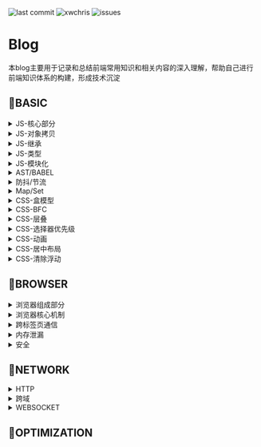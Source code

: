 ![last commit](https://img.shields.io/github/last-commit/xwchris/collection.svg?style=flat)
![xwchris](https://img.shields.io/maintenance/xwchris/2019.svg?style=flat)
![issues](https://img.shields.io/github/issues/xwchris/collection.svg?style=flat)

# Blog
本blog主要用于记录和总结前端常用知识和相关内容的深入理解，帮助自己进行前端知识体系的构建，形成技术沉淀

## 🍎BASIC

<details>
<summary>JS-核心部分</summary>
<p>
I. 对象

对象是js中最常见的也是最重要的部分。

js中对象创建除了使用字面量和`Object.create`，最常用的还是`new`。使用`new`创建对象的基本过程如下:

- 生成一个新对象
- 设置原型链
- 绑定this
- 返回该对象（如果构造函数本身有返回值，则返回那个值）

使用代码来模拟`new`
```javascript
function createObject(Con, ...args) {
 var t = {};
 t.__proto__ = Con.prototype;
 t.constructor = Con;
 Con.apply(t, args);
 return t;
}
```


II. 原型

js中的继承使用的是原型链的方式。js中所有对象都有原型，除了`Object.prototype`。

获取一个对象的原型对象可以使用：
- `Object.getPrototypeOf()`该方法只读
- 对象的`__proto__`属性（部分浏览器实现）

`a instanceOf b`的原理就是在a的原型链中寻找`b.prototype`。如果存在则返回`true`，否则返回`false`。
用代码来模拟`instanceOf`
```javascript
function customInstanceOf(ins, Con) {
 var target = Con.prototype;
 var proto = ins.__proto__;
 while(true) {
  if (proto === null) {
   return false;
  }

  if (proto === target) {
   return true;
  }

  proto = proto.__proto__;
 }
}
```


III. 执行上下文（Excution Context 简称 EC）

EC可以理解为js代码的执行环境，它主要分为：全局执行上下文，函数执行上下文，eval执行上下文。代码在执行过程中，每遇到一个EC就将其入栈，该栈称为EC栈。

EC栈如图所示：

![ec-stack](https://user-images.githubusercontent.com/13817144/53413640-7003f380-3a07-11e9-8837-cffb63a24351.png)

说完了执行上下文栈，我们来说下执行上下文，执行上下文由三部分组成：变量对象（Variable Object）、作用域和This。

执行上下文的执行过程分为两个阶段。首先是创建阶段，这个阶段会创建变量对象（并未赋值）、创建作用域和创建this。创建阶段完成后，进入到激活阶段，激活阶段会按顺序执行代码，为变量赋值并执行各种操作。

在说变量对象之前，先来说说什么是作用域。代码在执行的过程中的变量到底是如何寻找的？实际上这些值都是从作用域链中取出来的，作用域链是一种类似于链式的实现，我们说过每个执行上下文都有一个变量对象，变量对象实际上存储的就是各执行上下文中的变量。作用域链将这些变量对象以类似于`__parent__`之类的属性串起来，访问变量的过程就是在链上查找值的过程。

来看一个例子，对于下面的代码
```javascript
var x = 10;

(function foo() {
 var y = 20;

 (function bar() {
  var z = 30;

  console.log(x + y + z);
 })()
})()
```

它的作用域链类似于如下表示

![scope-chain](https://user-images.githubusercontent.com/13817144/53414899-c7579300-3a0a-11e9-8e1f-fbfe05bb2f7e.png)

变量对象包含了执行上下文中各变量声明（注意创建阶段是不为变量赋值的都为undefined）以及函数声明（注意不包括函数表达式）。这也能够解释hosting函数提升的现象。当一个函数被调用的时候，会创建一个特殊的变量对象，称之为活动对象（Activation Object），AO与VO不同的地方在于AO除了包含变量，函数声明，它同时还包括函数的各参数值以及`arguments`。

来看一个例子，对于如下代码
```javascript
function (x, y) {
 var z = 30;
 function bar() {}
 (function baz() {}); // 表达式 不出现在VO/AO中
}
```

它的AO对象如下表示

![activation-object](https://user-images.githubusercontent.com/13817144/53415167-74321000-3a0b-11e9-913c-254744c80a5d.png)


最后来说下This，`this`实际上是与执行上下文相关的一个属性，它不可以被赋值。它是由调用者提供，并与调用写法相关的。那么`this`的值到底是什么哪？在global中`this`就是global本身。当`This`在函数上下文中的时候，它的值取决于函数调用括号左边的值，有为几种情况。


1. 该值是Reference类型的时候，this就是base
2. 该值是其他类型的时候，this是null，自动转为global
3. 该值Refernce类型当时base是AO的时候，this也是null，自动转为global

Reference类型类似于下面的这种形式
```
'use strict';

// Access foo.
foo;

// Reference for `foo`.
const fooReference = {
  base: global,
  propertyName: 'foo',
  strict: true,
};
```

这部分更多详细解释请参考[这里](http://dmitrysoshnikov.com/ecmascript/chapter-3-this/#-reference-type)
<p>
</details>

<details>
<summary>JS-对象拷贝</summary>
<p>
I. 浅拷贝

对象的浅拷贝可以使用`Object.assign`方法和`扩展运算符...`来实现


II. 深拷贝

对象的深拷贝方法有

1. 使用`JSON.parse(JSON.stringify(obj))`的方式
2. 使用循环赋值的方法进行浅拷贝

第一种方法使用起来很简单，但它的缺点是对于无法JSON的属性如函数、Symbol等会被忽略，并且对于循环引用的对象会发生错误。

第二种方法的代码实现如下

```javascript
function deepCopy(p, c) {
  c = c || {};
  for (var i in p) {
    if (typeof p[i] === 'object') {
      c[i] = p[i].constructor === Array ? [] : {};
      deepCopy(p[i], c[i]);
    } else {
      c[i] = p[i];
    }
  }
  return c;
}
```
</p>
</details>


<details>
<summary>JS-继承</summary>
<p>
继承在javascript是利用原型链的方式实现的，在es6中加入了`class/extends`的方式也可以实现继承。除了es6中`class/extends`的方式我们来看下原型链的继承方式。

I. 构造函数继承

加入我们有`Animal`构造函数和`Dog`构造函数，现在来实现它们的继承

```javascript
function Animal() {
 this.type = 'animal';
}

function Dog(name) {
 this.name = name;
}
```

第一种方案利用`apply`进行构造函数绑定

```javascript
function Dog(name) {
 Animal.apply(this, arguments)
 //...
}

var dog = new Dog('hei');

console.log(dog.type); // output: animal
```

第二种方案利用`prototype`属性进行原型链的继承

```javascript
Dog.prototype = new Animal();
Dog.prototype.constuctor = Dog;

var dog = new Dog('hei');

console.log(dog.type); // output: animal
```

第三种方案利用中间空对象进行继承

```javascript
// 为了不构建对象直接进行继承，将属性写入prototype
function Animal() {}
Animal.prototype.type = 'animal'

function Dog(name) {
 this.name = name;
}

function extend(Parent, Child) {
 // 如果Child.prototype直接继承Parent.prototype两者指向同一个会有问题
 // 用一个空的中间对象解决同一个对象的问题，并且不会占用太多空间
 var F = function() {};
 F.prototype = Parent.prototype;
 Child.prototype = new F();
 Child.prototype.constructor = Child;
}

extend(Animal, Dog);
var dog = new Dog('hei');

console.log(dog.type); // output: animal
```

这部分更多详细解释请参考[这里](http://www.ruanyifeng.com/blog/2010/05/object-oriented_javascript_inheritance.html)

II. 非构造函数继承

对于两个对象字面量，没有构造函数它们实现继承可以有两种方案，例如现在有这两个对象

```javascript
var animal = {
 type: 'animal'
}

var dog = {
 name: 'hei'
}
```

第一种是利用`prototype`和中介对象

```javascript
function object(o) {
 function F() {}
 F.prototype = o;
 return new F();
}

var dog = object(animal);
dog.name = 'hei'
```

第二种就是将所有属性进行拷贝，拷贝分类浅拷贝和深拷贝，可以参考上面的拷贝部分

这部分更多详细解释请参考[这里](http://www.ruanyifeng.com/blog/2010/05/object-oriented_javascript_inheritance_continued.html)
</p>
</details>

<details>
<summary>JS-类型</summary>
<p>
I. 类型分类

基本类型

```javascript
// Null, Undefined, String, Number, Boolean, Symbol
```

引用类型为

```javascript
// Object
```

II. 类型判断

判断javascript中的基本类型除了`null`其他五种都可以使用`typeof`运算符。由于`typeof null === 'obejct'`，我们不能直接判断，对于null我们可以利用`String(null) === 'null'`来判断null

javascript中的内置类型如`Array`、`Date`、`Error`和`RegExp`都可以使用`Object.prototype.toString.call`来判断类型，该函数的返回值类似于`[object Array]`的形式

III. 类型转化

使用操作符操作不同类型的变量，两个变量会转换为同一个类型，基本原则如下

- 对于`\`、`*`、`%`、`-`等操作符，一律转为数字
- `Boolean/Null`类型转为相应的数字， `undefined`和对象会转为`NaN`，数组转数字会将第一项的值转换为数字，如果没有则为0
- 对于`+`操作符，有一个字符串都转为字符串
- 对象类型优先调用`valueOf`然后是`toString`
</p>
</details>

<details>
<summary>JS-模块化</summary>
<p>
javascript中常见的模块化方式有三种，分别是

- es modules
- commonjs
- amd

`es module`使用`import/export/export default`的语法，它是静态的

`commonjs`使用`require/module.exports`的语法，它是动态的，常用于同步加载（用于nodejs中）

`amd`使用`require/define`的语法，它是动态的，常用于异步加载（如requirejs）

这部分更多详细解释请参考[这里](https://medium.com/computed-comparisons/commonjs-vs-amd-vs-requirejs-vs-es6-modules-2e814b114a0b)
</p>
</details>


<details>
<summary>AST/BABEL</summary>
<p>
AST全称Abrstract Syntax Tree（虚拟语法树），是对代码语法分析后得出的一棵语法树。

生成它的主要过程包括分词和解析（词法分析和语法分析），最终生成语法树。可以用该语法树分析代码，来做成各种工具如代码提示，代码格式化、代码转换等等很多应用

Babel就是AST的一种应用，Babel的过程是`parse => transform => generate`，详细步骤：

1. 使用[babel-parser](https://github.com/babel/babel/tree/master/packages/babel-parser)将es6/es7等语法解析成AST
2. 使用[babel-traverse](https://github.com/babel/babel/tree/master/packages/babel-traverse)对AST进行遍历转义，形成新的AST
3. 使用[babel-generator](https://github.com/babel/babel/tree/master/packages/babel-generator)将新的AST生成代码
</p>
</details>

<details>
<summary>防抖/节流</summary>
<p>
防抖和节流一般用于频繁触发函数的优化，减少不必要的开销。

防抖是对于频繁触发的函数，合并成一次执行，常用于用户输入事件

```javascript
function debounce(fn, interval) {
  var timer = null;

  return function() {
    var context = this;
    var args = arguments;

    clearTimeout(timer);

    timer = setTimeout(function() {
      fn.apply(context, args);
    }, interval);
  }
}
```

节流是对于频繁触发的函数，控制函数以一定的速率执行，常用于控制滚动事件触发。下面是代码实现：

```javascript
function throttle(fn, interval) {
  var last = 0, timer = null;

  return function() {
    var context = this;
    var args = arguments;
    var now = Date.now();

    if (now - last < interval) {
      // 保证最后一次触发的也执行
      clearTimeout(timer);
      timer = setTimeout(function() {
      	fn.apply(context, args);
      }, interval)
    } else {
      last = now;
      fn.apply(context, args);
    }
  }
}
```
</p>
</details>


<details>
<summary>Map/Set</summary>
<p>
这里主要说下ES6中的`Map`、`WeakMap`、`Set`和`WeakSet`

I. Set和WeakSet

`Set`与数组相似，但是`Set`中不能有重复的数值，它的键与它的值相同。可以使用数组进行初始化，同时可以利用`Array.from`函数将`Set`转为数组。

它常用的方法和属性有：

```javascript
// 属性
size // 获取set长度

// 方法

// 操作方法
add() // 添加
delete() // 删除
clear() // 清空

// 遍历方法
keys() // 获取所有键值
values() // 获取所有值
entries() // 获取所有键值对
forEach() // 遍历

// 其他方法
has() // 判断是否有某个值
```

`WeakSet`相比于`Set`它的值只能是对象，并且是弱引用的（即没有其他对象引用，该对象就会被回收，不考虑是否在WeakSet中），同时不可遍历，因此它只有`add`,`delete`和`has`方法

II. Map和WeakMap

`Map`与对象相比它可以用对象作为键值，而对象只能用字符串做键值。它构造函数接收一个可遍历对象（如数组，`Set`等），该对象的成员是一个个表示键值对的数组（如`[['name': 'xiaowei],['age', 15]]`）。`Map`与`Set`方法大体相同，不同的是`Map`没有`add`方法，相应的它有`get`和`set`。

`WeakMap`与`WeakSet`概念类似，只有`get`,`set`，`delete`和`has`方法

ES6更多内容可以[这里](http://es6.ruanyifeng.com/)
</p>
</details>


<details>
<summary>CSS-盒模型</summary>
<p>
盒模型是html元素布局模型，盒模型由以下几部分组成

![css盒模型](https://user-images.githubusercontent.com/13817144/54353528-35e55380-468f-11e9-872a-18a5fa78bcd1.png)

盒模型分为两类：标准盒模型和IE盒模型，切换类别可以使用css属性`box-sizing`。默认为标准盒模型`content-box`，IE盒模型用`border-box`表示。
</p>
</details>


<details>
<summary>CSS-BFC</summary>
<p>
BFC全称Block Formating Context（块级格式化上下文），是页面中一块独立的渲染区域，并且有一套渲染规则，它决定了子元素如何定位，以及和其他元素的关系和相互作用。

形成BFC需要满足以下几个条件：

- body根元素
- 绝对定位的元素（position absolute/fixed）
- display为`inline-block`、`flex`、`table-cell`的元素
- overflow不为`visible`

BFC的特点主要是独立，不影响其他区域，也不会被其他区域所影响。
</p>
</details>


<details>
<summary>CSS-层叠</summary>
<p>
层叠是HTML元素的三维概念，所有元素都在面朝屏幕的z轴上延伸。


要理解层叠，首先要理解层叠上下文，层叠上下文是一个独立的层叠区域，它比普通元素的层叠顺序高。

形成层叠上下文需要满足以下几个条件：

- 根元素html
- position为`absolute`或`fixed`并搭配z-index（值不能为auto）
- position为`fixed`或`sticky`
- opacity比1小
- 有`transform`、`perspective`、`filter`、`clip-path`等
- flex元素的子元素，并且子元素`z-index`值不为`auto`

元素层叠原则是（在同一个层叠上下文中）

1. 后面的元素高于前面的元素
2. z-index大的高于z-index低的（z-index只对形成层叠上下文的元素有效）

具体层叠规则看下图

![层叠规则](https://user-images.githubusercontent.com/13817144/54355034-033d5a00-4693-11e9-904c-94aa5c85beea.png)

</p>
</details>


<details>
<summary>CSS-选择器优先级</summary>
<p>
选择器的优先级如下：

```javascript
// !important > 内联样式 > ID原则器 > Class选择器 > 标签选择器 > 继承属性 > 浏览器默认属性
```

css中选择器的解析是从右向左的，同时要注意通配选择符`*`和关系选择符对优先级没有影响
</p>
</details>

<details>
<summary>CSS-动画</summary>
<p>
过渡`transition`的js钩子事件为`transitionend`。动画`animation`的js钩子事件为`animationend`


动画中常用的属性及属性值总结如下

```javascript
// eg:
// animation: duration timing-function delay count direction fill-mode play-state name;

// duration 单位s
// timing-function 常用值linear、ease、ease-in、ease-out、ease-in-out、cubic-bezier（贝塞尔曲线）、steps、step-start、step-end
// delay 单位s可以为负值（-1s代表从1s处开始）
// count 可以为infinite或者为数字
// direction 常用值normal、reverse、alternate、alternate-reverse
// fill-mode 常用值none、forwards（保持最后一帧）、backwards、both
// play-state 常用值paused、running

```
</p>
</details>


<details>
<summary>CSS-居中布局</summary>
<p>
居中布局包括垂直居中和水平居中，较难的是垂直居中，我们说下常用的水平垂直居中用到的方法

- absolute + transform
- line-height + vertical-align
- flex
- table
</p>
</details>


<details>
<summary>CSS-清除浮动</summary>
<p>
清除浮动更确切的说应该是清除浮动影响，常用的方式有两种：

- 利用BFC来消除浮动影响
- 使用`clear`属性来清除浮动影响
</p>
</details>

## 🍐BROWSER

<details>
<summary>浏览器组成部分</summary>
<p>
I. 基础

浏览器与我们前端息息相关，所以我们需要对浏览器架构有着基本的认识。浏览器基本结构见下图

![浏览器结构](https://user-images.githubusercontent.com/13817144/54362973-ed389500-46a4-11e9-813a-29cf82a08941.png)

从上到下，从左到右来解释这些部分

- 用户界面：除了主窗口呈现渲染内容外，其他可视部分都属于用户界面部分
- 浏览器引擎：用于在用户界面和渲染引擎间传递指令
- 渲染引擎：用于解析html和css，然后绘制呈现出来
- 网络：用于网络请求比如http请求
- js解释器：用于解释和执行js代码
- 用户界面后端：用于绘制基本的窗口小部件
- 数据存储：持久层，用于在硬盘或内存中存储各种数据


II. 渲染详解

下面详细说一下渲染引擎，渲染引擎在界面呈现的过程中扮演非常重要的角色，我们以最受欢迎的webkit的渲染流程作为展示，它的渲染图如下所示

![webkit渲染过程](https://user-images.githubusercontent.com/13817144/54363443-e9f1d900-46a5-11e9-8c21-14e5c42f816f.png)

简单来说渲染过程就是分别进行css解析和html解析，生成cssom树和dom树，两者结合生成渲染树。计算布局，最后绘制到屏幕上。说一下其中需要注意的点：

1. html解析是一个渐进的过程，为了尽快展现页面，浏览器会一边加载一边渲染
2. js的执行会阻塞css和html解析。渲染引擎与js解释器是相互独立的，在渲染过程中js解释器（或者说js引擎）可能会操作dom或css，这些都会影响最终生成的结果，这也是为什么js会阻塞dom执行的原因。因此一般讲js放在页面最后或者使用defer和async属性（async等js下载完后立即执行，defer是等html解析完后执行）
3. html解析的过程中遇到js会将控制权交给js解释器，等js执行完后，再由js解释器将控制权交给渲染引擎
4. 改变样式和dom结构会引起重绘或重排（回流）。改变布局属性如margin，padding等会让渲染引擎重新计算布局，改变background，color等属性会让渲染引擎进行重新绘制


III. 数据存储

最后正好在这里总结下数据存储，现代浏览器中的存储通常分为三类`cookie`，`localStorage/sessionStorage`和`indexDB`。

`cookie`通常用作存储用户信息，每次发送同源请求都会一同被发送。它的大小一般为4k，通常用作用户身份校验

`localStorage/sessionStorage`作为浏览器存储一般大小为5M-10M。用键值对进行存储，键与值都为字符串。`localStorage`与`sessionStorage`的区别是`localStorage`会永久储存，除非主动删除。而`sessionStorage`会在tab关闭后消失。

`indexDB`属于浏览器数据库级别，由于目前还没有遇到过使用的场景，故先不介绍。
</p>
</details>

<details>
<summary>浏览器核心机制</summary>
<p>
I. 事件循环

js代码执行依赖于事件循环机制，事件循环机制具体概念见下图：

![事件循环机制](https://user-images.githubusercontent.com/13817144/54365221-6afe9f80-46a9-11e9-8a2c-2dbde2c7022d.png)

1. 执行栈运行过程中，执行同步代码。如果遇到异步代码，开始执行异步代码（setTimeout和xhr等webapis会由浏览器执行，待完成后将回调函数放入任务队列）。将异步回调放入任务队列，微任务进微任务队列，宏任务进宏任务队列
2. 执行栈为空后，检查微任务队列，如果有任务，则逐个执行直到微任务队列为空
3. 然后检查宏任务队列，执行第一个宏任务，进入执行栈执行，如此循环

任务分为宏任务和微任务
微任务一般有：

- process.nextTick
- Promise

宏任务有：

- setTimeout/setInterval
- I/O task


II. v8垃圾回收机制

v8中的垃圾回收算法主要分为三种

- scavenge：一种复制算法， 主要处理生命周期短的对象。存在两个semispace空间，分别是from和to空间。每次内存分配都会从from中进行分配。进行回收时，遍历from空间，将存活对象从from空间移动到to空间。完成后进行from和to的角色交换
- mark-sweep：标记清除。将已存活对象进行标记，清除没有被标记的对象
- mark-compact：标记整理。将存活对象移动至一侧，然后清除边界外的内存

它们的特点如下表所示

| 回收算法 | 速度 | 空间开销 | 是否移动对象 | 是否有碎片 |
| ----| --- | --- | --- | --- |
| scavenge     | 快   | 大 | 否 | 无 |
| mark-sweep   | 中等 | 小 | 否 | 有 |
| mark-compact | 慢  | 小 | 是 | 无 |

这三种算法不存在绝对优劣，三种结合使用才能达到更优的回收效果。

v8分配内存分为新生代和老生代。生命周期短的在新生代中使用scavenge进行内存清理。当对象已使用scavenge清理过并且from的使用率超过25%的时候，将该对象放入老生代中，这个过程叫做晋升。老生代中使用mark-sweep和mark-compact算法，这两种算法是依据情况交替使用的。
</p>
</details>

<details>
<summary>跨标签页通信</summary>
<p>
</p>
</details>


<details>
<summary>内存泄漏</summary>
<p>
</p>
</details>

<details>
<summary>安全</summary>
<p>
</p>
</details>

## 🍑NETWORK

<details>
<summary>HTTP</summary>
<p>
</p>
</details>

<details>
<summary>跨域</summary>
<p>
</p>
</details>

<details>
<summary>WEBSOCKET</summary>
<p>
</p>
</details>


## 🍒OPTIMIZATION

